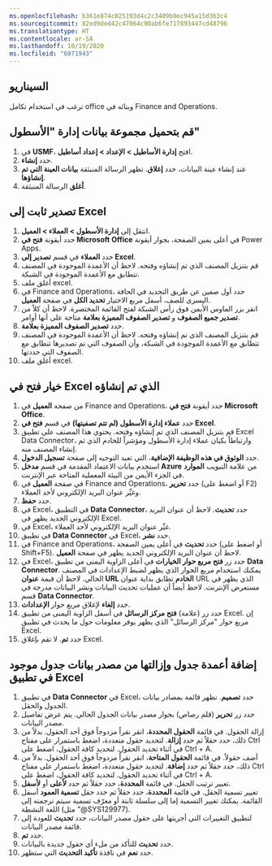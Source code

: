 ```yaml
---
ms.openlocfilehash: b361e874c025193d4c2c3409b0ec945a15d3b3c4
ms.sourcegitcommit: 82ed9ded42c47064c90ab6fe717893447cd48796
ms.translationtype: HT
ms.contentlocale: ar-SA
ms.lasthandoff: 10/19/2020
ms.locfileid: "6071943"
---
```

## <a name="scenario"></a>السيناريو
ترغب في استخدام تكامل office وبنائه في Finance and Operations. 

## <a name="load-the-fleet-management-data-set"></a>قم بتحميل مجموعة بيانات إدارة "الأسطول" 

1.  في **USMF**، افتح **إدارة الأساطيل > الإعداد > إعداد أساطيل**.
2.  حدد **إنشاء**.
3.  عند إنشاء عينة البيانات، حدد **إغلاق**. تظهر الرسالة المنبثقة **بيانات العينة التي تم إنشاؤها**.
4. **أغلق** الرسالة المنبثقة.

## <a name="static-export-to-excel"></a>تصدير ثابت إلى Excel 

1.  انتقل إلى **إدارة الأسطول > العملاء > العميل**.
2.  حدد أيقونة **فتح في Microsoft Office** في أعلى يمين الصفحة، بجوار أيقونة Power Apps. 
3. حدد **العملاء** في قسم **تصدير إلى Excel**.
3.  قم بتنزيل المصنف الذي تم إنشاؤه وفتحه. لاحظ أن الأعمدة الموجودة في المصنف تتطابق مع الأعمدة الموجودة في الشبكة.
4. أغلق ملف excel.
4.  في Finance and Operations، حدد أول صفين عن طريق التحديد في الحافة اليسرى للصف، أسفل مربع الاختيار **تحديد الكل** في صفحة **العميل**.
5.  انقر بزر الماوس الأيمن فوق رأس الشبكة لفتح القائمة المختصرة. لاحظ أن كلاً من **تصدير جميع الصفوف** و **تصدير الصفوف المميزة بعلامة** متاحة على أنها أوامر.
6.  حدد **تصدير الصفوف المميزة بعلامة**. 
7.  قم بتنزيل المصنف الذي تم إنشاؤه وفتحه. لاحظ أن الأعمدة الموجودة في المصنف تتطابق مع الأعمدة الموجودة في الشبكة، وأن الصفوف التي تم تصديرها تتطابق مع الصفوف التي حددتها.
8. أغلق ملف excel.


## <a name="generated-open-in-excel"></a>خيار فتح في Excel الذي تم إنشاؤه 

1.  من صفحة **العميل** في Finance and Operations، حدد أيقونة **فتح في Microsoft Office**.
2. حدد **عملاء إدارة الأسطول (لم تتم تصفيتها)** في قسم **فتح في Excel**.
3.  قم بتنزيل المصنف الذي تم إنشاؤه وفتحه. يحتوي هذا المصنف على تطبيق Excel Data Connector، وارتباطاً بكيان عملاء إدارة الأسطول ومؤشراً للخادم الذي تم إنشاء المصنف منه.
4. حدد **الوثوق في هذه الوظيفة الإضافية**، التي تعيد التوجيه إلى صفحة **تسجيل الدخول**. 
5. استخدم بيانات الاعتماد المقدمة في قسم **مدخل Azure** من علامة التبويب **الموارد** في الجزء الأيمن من البيئة المعملية المتاحة عبر الإنترنت. 
5.  في صفحة **العميل** في Finance and Operations، حدد **تحرير** (أو اضغط على F2) وغيِّر عنوان البريد الإلكتروني لأحد العملاء.
6.  حدد **حفظ**.
6.  في Excel، في التطبيق **Data Connector**، حدد **تحديث**. لاحظ أن عنوان البريد الإلكتروني الجديد يظهر في Excel.
7.  في Excel، غيِّر عنوان البريد الإلكتروني لأحد العملاء.
8.  في تطبيق **Data Connector** في Excel، حدد **نشر**.
9.  في Finance and Operations، حدد **تحديث** في أعلى يمين الصفحة (أو اضغط على Shift+F5). لاحظ أن عنوان البريد الإلكتروني الجديد يظهر في صفحة **العميل**.
10. في Excel، حدد زر **فتح مربع حوار الخيارات** في أعلى الزاوية اليمنى من تطبيق **Data Connector**. يمكنك استخدام مربع الحوار الذي يظهر لضبط الإعدادات في المصنف الحالي. لاحظ أن قيمة **عنوان URL الخادم** تطابق بداية عنوان URL الذي يظهر في مستعرض الإنترنت. لاحظ أيضاً أن عمليات تحديث البيانات ونشر البيانات مدرجة في قسم **Data Connector**.
11. حدد **إلغاء** لإغلاق مربع حوار **الإعدادات**.
12. حدد زر (علامة) **فتح مركز الرسائل** في أسفل الزاوية اليمنى من تطبيق Excel. إن مربع حوار "مركز الرسائل" الذي يظهر يوفر معلومات حول ما يحدث في تطبيق Excel.
13. حدد **تم**. لا تقم بإغلاق Excel.


## <a name="add-and-remove-table-columns-from-an-existing-table-data-source-in-the-excel-app"></a>إضافة أعمدة جدول وإزالتها من مصدر بيانات جدول موجود في تطبيق Excel 

1.  في تطبيق **Data Connector** في Excel، حدد **تصميم**. تظهر قائمة بمصادر بيانات الجدول والحقل.
6.  حدد زر **تحرير** (قلم رصاص) بجوار مصدر بيانات الجدول الحالي. يتم عرض تفاصيل مصدر البيانات.
7.  إزالة الحقول. في قائمة **الحقول المحددة**، انقر نقراً مزدوجاً فوق أحد الحقول. بدلاً من ذلك، حدد حقلاً ثم حدد **إزالة**. لتحديد حقول متعددة، اضغط باستمرار على مفتاح Ctrl في أثناء تحديد الحقول. لتحديد كافة الحقول، اضغط على Ctrl + A.
8.  أضف حقولاً. في قائمة **الحقول المتاحة**، انقر نقراً مزدوجاً فوق أحد الحقول. بدلاً من ذلك، حدد حقلاً ثم حدد **إضافة**. لتحديد حقول متعددة، اضغط باستمرار على مفتاح Ctrl في أثناء تحديد الحقول. لتحديد كافة الحقول، اضغط على Ctrl + A.
9.  تغيير ترتيب الحقل. في قائمة **المحددة**، حدد حقلاً ثم حدد **لأعلى** أو **لأسفل**.
10. تغيير تسمية الحقل. في قائمة **المحددة**، حدد حقلاً ثم حدد حقل **تسمية العمود** أسفل القائمة. يمكنك تغيير التسمية إما إلى سلسلة ثابتة أو معرّف تسمية سيتم ترجمته إلى اللغة النشطة (مثل "@SYS129977).
11. لتطبيق التغييرات التي أجريتها على حقول مصدر البيانات، حدد **تحديث** للعودة إلى قائمة مصدر البيانات.
12. حدد **تم**.
12. حدد **تحديث** للتأكد من ملء أي حقول جديدة بالبيانات.
13. حدد **نعم** في نافذة **تأكيد التحديث** التي ستظهر.


